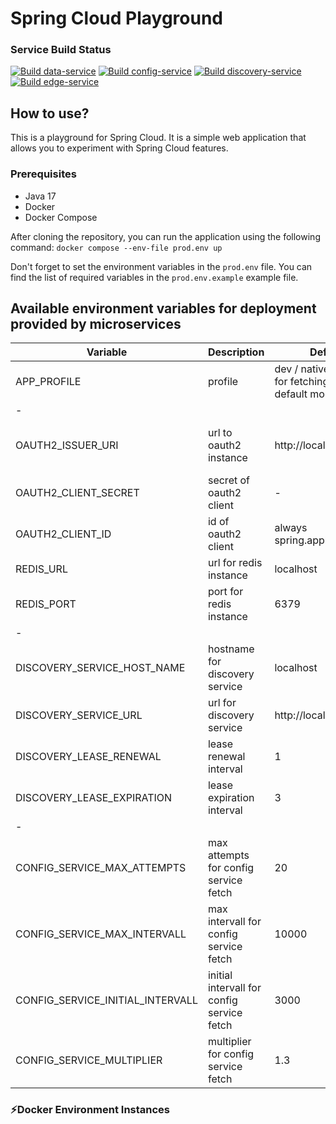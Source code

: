 # Spring Cloud Playground 

### Service Build Status 
[![Build data-service](https://github.com/volalm15/app/actions/workflows/data-service.yml/badge.svg?branch=main)](https://github.com/volalm15/app/actions/workflows/data-service.yml)
[![Build config-service](https://github.com/volalm15/app/actions/workflows/config-service.yml/badge.svg)](https://github.com/volalm15/app/actions/workflows/config-service.yml)
[![Build discovery-service](https://github.com/volalm15/app/actions/workflows/discovery-service.yml/badge.svg?branch=main)](https://github.com/volalm15/app/actions/workflows/discovery-service.yml)
[![Build edge-service](https://github.com/volalm15/app/actions/workflows/edge-service.yml/badge.svg?branch=main)](https://github.com/volalm15/app/actions/workflows/edge-service.yml)

## How to use?
This is a playground for Spring Cloud. It is a simple web application that allows you to experiment with Spring Cloud features.

### Prerequisites
- Java 17
- Docker
- Docker Compose

After cloning the repository, you can run the application using the following command:
`docker compose --env-file prod.env up`

Don't forget to set the environment variables in the `prod.env` file. You can find the list of required variables in the `prod.env.example` example file.


## Available environment variables for deployment provided by microservices
| Variable                         | Description                                | Default value                                                             | Service                    |
|----------------------------------|--------------------------------------------|---------------------------------------------------------------------------|----------------------------|
| APP_PROFILE                      | profile                                    | dev / native (=config service for fetching native config in default mode) | all                        |
| -                                |                                            |                                                                           |                            |
| OAUTH2_ISSUER_URI                | url to oauth2 instance                     | http://localhost:8080                                                     | edge-service, data-service |
| OAUTH2_CLIENT_SECRET             | secret of oauth2 client                    | -                                                                         | edge-service               |
| OAUTH2_CLIENT_ID                 | id of oauth2 client                        | always spring.application.name                                            | edge-service               |
| REDIS_URL                        | url for redis instance                     | localhost                                                                 | edge-service               |
| REDIS_PORT                       | port for redis instance                    | 6379                                                                      | edge-service               |
| -                                |                                            |                                                                           |                            |
| DISCOVERY_SERVICE_HOST_NAME      | hostname for discovery service             | localhost                                                                 | discovery-service          |
| DISCOVERY_SERVICE_URL            | url for discovery service                  | http://localhost:8761/eureka                                              | all                        |
| DISCOVERY_LEASE_RENEWAL          | lease renewal interval                     | 1                                                                         | all                        |
| DISCOVERY_LEASE_EXPIRATION       | lease expiration interval                  | 3                                                                         | all                        |
| -                                |                                            |                                                                           |                            |
| CONFIG_SERVICE_MAX_ATTEMPTS      | max attempts for config service fetch      | 20                                                                        | all                        |
| CONFIG_SERVICE_MAX_INTERVALL     | max intervall for config service fetch     | 10000                                                                     | all                        |
| CONFIG_SERVICE_INITIAL_INTERVALL | initial intervall for config service fetch | 3000                                                                      | all                        |
| CONFIG_SERVICE_MULTIPLIER        | multiplier for config service fetch        | 1.3                                                                       | all                        |


### ⚡Docker Environment Instances

